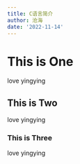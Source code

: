 ```yaml
---
title: C语言简介
author: 沧海
date: '2022-11-14'
---
```

# This is One

love yingying
## This is Two
love yingying
### This is Three
love yingying
